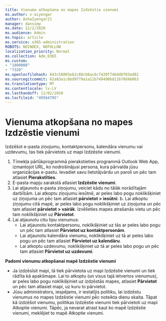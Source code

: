 ```yaml
---
title: Vienuma atkopšana no mapes Izdzēstie vienumi
ms.author: v-aiyengar
author: AshaIyengar21
manager: dansimp
ms.date: 12/2/2020
ms.audience: Admin
ms.topic: article
ms.service: o365-administration
ROBOTS: NOINDEX, NOFOLLOW
localization_priority: Normal
ms.collection: Adm_O365
ms.custom:
- "1800008"
- "7320"
ms.openlocfilehash: 643c58003e62c88cb6ac6cf420f746dd8f03ed82
ms.sourcegitcommit: 62a83a1c6bd9779a1a11b749490bd11670d4b063
ms.translationtype: MT
ms.contentlocale: lv-LV
ms.lasthandoff: 12/02/2020
ms.locfileid: "49564795"
---
```

# <a name="recover-an-item-from-your-deleted-items-folder"></a>Vienuma atkopšana no mapes Izdzēstie vienumi

Izdzēšot e-pasta ziņojumu, kontaktpersonu, kalendāra vienumu vai uzdevumu, tas tiek pārvietots uz mapi Izdzēstie vienumi.

1. Tīmekļa pārlūkprogrammā pierakstieties programmā Outlook Web App, izmantojot URL, ko nodrošinājusi persona, kura pārvalda jūsu organizācijas e-pastu. Ievadiet savu lietotājvārdu un paroli un pēc tam atlasiet **Pierakstīties**.
1. E-pasta mapju sarakstā atlasiet **Izdzēstie vienumi**.
1. Lai atjaunotu e-pasta ziņojumu, veiciet kādu no tālāk norādītajām darbībām. Lai atkoptu ziņojumu iesūtnē, ar peles labo pogu noklikšķiniet uz ziņojuma un pēc tam atlasiet **pārvietot > iesūtni**.
    b. Lai atkoptu ziņojumu citā mapē, ar peles labo pogu noklikšķiniet uz ziņojuma un pēc tam atlasiet **pārvietot > vairāk**. Izvēlieties mapes atrašanās vietu un pēc tam noklikšķiniet uz **Pārvietot**.
4. Lai atjaunotu citu tipu vienumus:
    - Lai atjaunotu kontaktpersonu, noklikšķiniet uz tās ar peles labo pogu un pēc tam atlasiet **Pārvietot uz kontaktpersonām**.
    - Lai atjaunotu kalendāra vienumu, noklikšķiniet uz tā ar peles labo pogu un pēc tam atlasiet **Pārvietot uz kalendāru**.
    - Lai atkoptu uzdevumu, noklikšķiniet uz tā ar peles labo pogu un pēc tam atlasiet **Pārvietot uz uzdevumi**.

**Padomi vienumu atkopšanai mapē Izdzēstie vienumi**

- Ja izdzēsīsit mapi, tā tiek pārvietota uz mapi Izdzēstie vienumi un tiek rādīta kā apakšmape. Lai to atkoptu (un visus tajā ietvertos vienumus), ar peles labo pogu noklikšķiniet uz izdzēstās mapes, atlasiet **Pārvietot** un pēc tam atlasiet mapi, uz kuru to pārvietot.
- Jūsu administrators, iespējams, ir iestatījis politiku, lai izdzēstu vienumus no mapes Izdzēstie vienumi pēc noteikta dienu skaita. Tāpat kā izdzēšot vienumu, politikas Izdzēstie vienumi tiek pārvietoti uz mapi Atkoptie vienumi. Tāpēc, ja nevarat atrast kaut ko mapē Izdzēstie vienumi, meklējiet to mapē Atkoptie vienumi.
